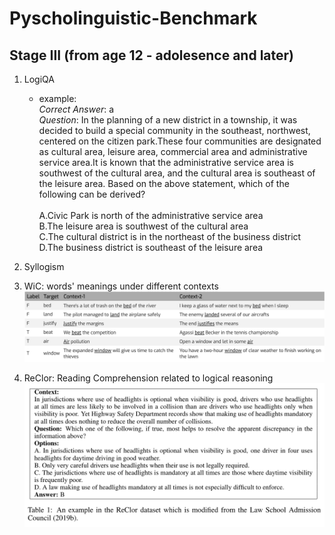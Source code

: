 # Pyscholinguistic-Benchmark

## Stage III (from age 12 - adolesence and later)
1. LogiQA
   - example: \
    *Correct Answer*: a \
    *Question*: In the planning of a new district in a township, it was decided to build a special community in the southeast, northwest, centered on the citizen park.These four communities are designated as cultural area, leisure area, commercial area and administrative service area.It is known that the administrative service area is southwest of the cultural area, and the cultural area is southeast of the leisure area.
    Based on the above statement, which of the following can be derived? \
    \
    A.Civic Park is north of the administrative service area \
    B.The leisure area is southwest of the cultural area\
    C.The cultural district is in the northeast of the business district \
    D.The business district is southeast of the leisure area
1. Syllogism

2. WiC: words' meanings under different contexts
   ![Alt text](./StageIII/pics/WiC_pic1.png)

3. ReClor: Reading Comprehension related to logical reasoning
   ![Alt text](./StageIII/pics/ReClor_pic1.png)